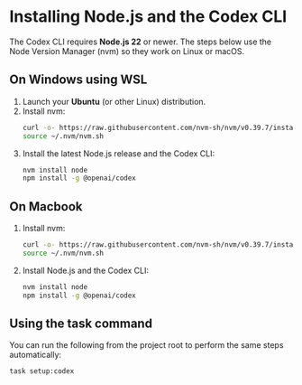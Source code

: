 # Installing Node.js and the Codex CLI

The Codex CLI requires **Node.js 22** or newer. The steps below use the Node Version Manager (nvm) so they work on Linux or macOS.

## On Windows using WSL

1. Launch your **Ubuntu** (or other Linux) distribution.
2. Install nvm:
   ```bash
   curl -o- https://raw.githubusercontent.com/nvm-sh/nvm/v0.39.7/install.sh | bash
   source ~/.nvm/nvm.sh
   ```
3. Install the latest Node.js release and the Codex CLI:
   ```bash
   nvm install node
   npm install -g @openai/codex
   ```

## On Macbook

1. Install nvm:
   ```bash
   curl -o- https://raw.githubusercontent.com/nvm-sh/nvm/v0.39.7/install.sh | bash
   source ~/.nvm/nvm.sh
   ```
2. Install Node.js and the Codex CLI:
   ```bash
   nvm install node
   npm install -g @openai/codex
   ```

## Using the task command

You can run the following from the project root to perform the same steps automatically:

```bash
task setup:codex
```
